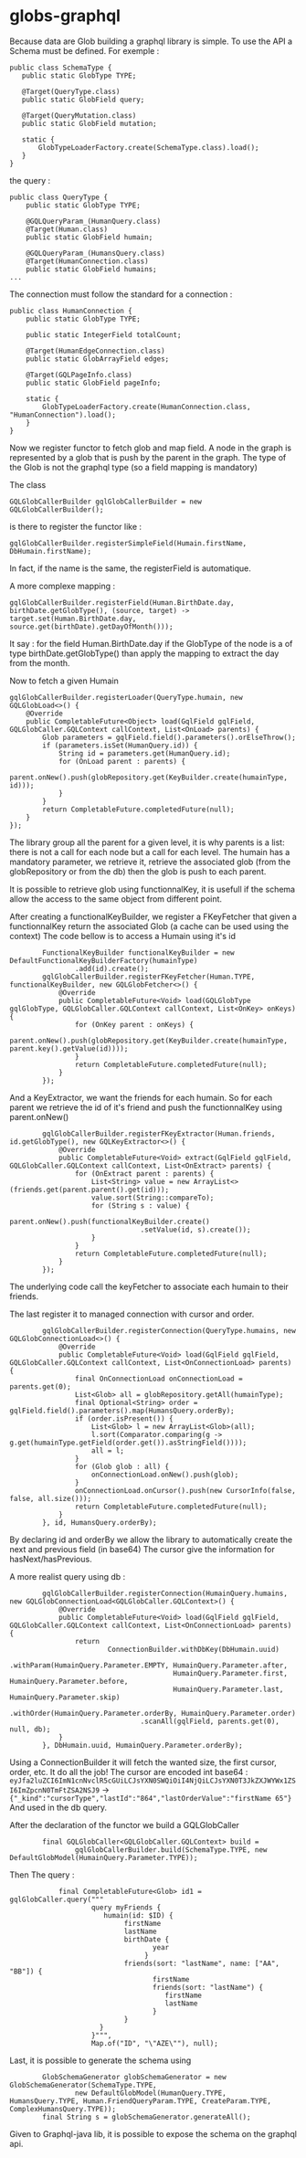 # globs-graphql

Because data are Glob building a graphql library is simple.
To use the API a Schema must be defined.
For exemple :

 ```
 public class SchemaType {
    public static GlobType TYPE;

    @Target(QueryType.class)
    public static GlobField query;

    @Target(QueryMutation.class)
    public static GlobField mutation;

    static {
        GlobTypeLoaderFactory.create(SchemaType.class).load();
    }
 }
```

the query :

```
public class QueryType {
    public static GlobType TYPE;

    @GQLQueryParam_(HumanQuery.class)
    @Target(Human.class)
    public static GlobField humain;

    @GQLQueryParam_(HumansQuery.class)
    @Target(HumanConnection.class)
    public static GlobField humains;
...

```

The connection must follow the standard for a connection :

```
public class HumanConnection {
    public static GlobType TYPE;

    public static IntegerField totalCount;

    @Target(HumanEdgeConnection.class)
    public static GlobArrayField edges;

    @Target(GQLPageInfo.class)
    public static GlobField pageInfo;

    static {
        GlobTypeLoaderFactory.create(HumanConnection.class, "HumanConnection").load();
    }
}
```

Now we register functor to fetch glob and map field.
A node in the graph is represented by a glob that is push by the parent in the graph.
The type of the Glob is not the graphql type (so a field mapping is mandatory)

The class

```
GQLGlobCallerBuilder gqlGlobCallerBuilder = new GQLGlobCallerBuilder();
```

is there to register the functor like :

```
gqlGlobCallerBuilder.registerSimpleField(Humain.firstName, DbHumain.firstName);
```

In fact, if the name is the same, the registerField is automatique.

A more complexe mapping :

```
gqlGlobCallerBuilder.registerField(Human.BirthDate.day, birthDate.getGlobType(), (source, target) -> target.set(Human.BirthDate.day, source.get(birthDate).getDayOfMonth()));
```

It say : for the field Human.BirthDate.day if the GlobType of the node is a of type birthDate.getGlobType()
than apply the mapping to extract the day from the month.

Now to fetch a given Humain

```
gqlGlobCallerBuilder.registerLoader(QueryType.humain, new GQLGlobLoad<>() {
    @Override
    public CompletableFuture<Object> load(GqlField gqlField, GQLGlobCaller.GQLContext callContext, List<OnLoad> parents) {
        Glob parameters = gqlField.field().parameters().orElseThrow();
        if (parameters.isSet(HumanQuery.id)) {
            String id = parameters.get(HumanQuery.id);
            for (OnLoad parent : parents) {
                parent.onNew().push(globRepository.get(KeyBuilder.create(humainType, id)));
            }
        }
        return CompletableFuture.completedFuture(null);
    }
});
```

The library group all the parent for a given level, it is why parents is a list: there is not a call for each node but a
call for each level.
The humain has a mandatory parameter, we retrieve it, retrieve the associated glob (from the globRepository or from the
db)
then the glob is push to each parent.

It is possible to retrieve glob using functionnalKey, it is usefull if the schema allow the access to the same object
from different point.

After creating a functionalKeyBuilder, we register a FKeyFetcher that given a functionnalKey return the associated
Glob (a cache can be used using the context)
The code bellow is to access a Humain using it's id

```
        FunctionalKeyBuilder functionalKeyBuilder = new DefaultFunctionalKeyBuilderFactory(humainType)
                .add(id).create();
        gqlGlobCallerBuilder.registerFKeyFetcher(Human.TYPE, functionalKeyBuilder, new GQLGlobFetcher<>() {
            @Override
            public CompletableFuture<Void> load(GQLGlobType gqlGlobType, GQLGlobCaller.GQLContext callContext, List<OnKey> onKeys) {
                for (OnKey parent : onKeys) {
                    parent.onNew().push(globRepository.get(KeyBuilder.create(humainType, parent.key().getValue(id))));
                }
                return CompletableFuture.completedFuture(null);
            }
        });
```

And a KeyExtractor, we want the friends for each humain.
So for each parent we retrieve the id of it's friend and push the functionnalKey using parent.onNew()

```
        gqlGlobCallerBuilder.registerFKeyExtractor(Human.friends, id.getGlobType(), new GQLKeyExtractor<>() {
            @Override
            public CompletableFuture<Void> extract(GqlField gqlField, GQLGlobCaller.GQLContext callContext, List<OnExtract> parents) {
                for (OnExtract parent : parents) {
                    List<String> value = new ArrayList<>(friends.get(parent.parent().get(id)));
                    value.sort(String::compareTo);
                    for (String s : value) {
                        parent.onNew().push(functionalKeyBuilder.create()
                                .setValue(id, s).create());
                    }
                }
                return CompletableFuture.completedFuture(null);
            }
        });
```

The underlying code call the keyFetcher to associate each humain to their friends.

The last register it to managed connection with cursor and order.

```
        gqlGlobCallerBuilder.registerConnection(QueryType.humains, new GQLGlobConnectionLoad<>() {
            @Override
            public CompletableFuture<Void> load(GqlField gqlField, GQLGlobCaller.GQLContext callContext, List<OnConnectionLoad> parents) {
                final OnConnectionLoad onConnectionLoad = parents.get(0);
                List<Glob> all = globRepository.getAll(humainType);
                final Optional<String> order = gqlField.field().parameters().map(HumansQuery.orderBy);
                if (order.isPresent()) {
                    List<Glob> l = new ArrayList<Glob>(all);
                    l.sort(Comparator.comparing(g -> g.get(humainType.getField(order.get()).asStringField())));
                    all = l;
                }
                for (Glob glob : all) {
                    onConnectionLoad.onNew().push(glob);
                }
                onConnectionLoad.onCursor().push(new CursorInfo(false, false, all.size()));
                return CompletableFuture.completedFuture(null);
            }
        }, id, HumansQuery.orderBy);

```

By declaring id and orderBy we allow the library to automatically create the next and previous field (in base64)
The cursor give the information for hasNext/hasPrevious.

A more realist query using db :

```
        gqlGlobCallerBuilder.registerConnection(HumainQuery.humains, new GQLGlobConnectionLoad<GQLGlobCaller.GQLContext>() {
            @Override
            public CompletableFuture<Void> load(GqlField gqlField, GQLGlobCaller.GQLContext callContext, List<OnConnectionLoad> parents) {
                return
                        ConnectionBuilder.withDbKey(DbHumain.uuid)
                                .withParam(HumainQuery.Parameter.EMPTY, HumainQuery.Parameter.after,
                                        HumainQuery.Parameter.first, HumainQuery.Parameter.before,
                                        HumainQuery.Parameter.last, HumainQuery.Parameter.skip)
                                .withOrder(HumainQuery.Parameter.orderBy, HumainQuery.Parameter.order)
                                .scanAll(gqlField, parents.get(0), null, db);
            }
        }, DbHumain.uuid, HumainQuery.Parameter.orderBy);
```

Using a ConnectionBuilder it will fetch the wanted size, the first cursor, order, etc.
It do all the job!
The cursor are encoded int base64 :
```eyJfa2luZCI6ImN1cnNvclR5cGUiLCJsYXN0SWQiOiI4NjQiLCJsYXN0T3JkZXJWYWx1ZSI6ImZpcnN0TmFtZSA2NSJ9``` ->
```{"_kind":"cursorType","lastId":"864","lastOrderValue":"firstName 65"}```
And used in the db query.

After the declaration of the functor we build a GQLGlobCaller

```
        final GQLGlobCaller<GQLGlobCaller.GQLContext> build =
                gqlGlobCallerBuilder.build(SchemaType.TYPE, new DefaultGlobModel(HumainQuery.Parameter.TYPE));
```

Then The query :

```
            final CompletableFuture<Glob> id1 = gqlGlobCaller.query("""
                    query myFriends {
                       humain(id: $ID) {
                            firstName     
                            lastName     
                            birthDate {  
                                   year     
                                 }     
                            friends(sort: "lastName", name: ["AA", "BB"]) {
                                   firstName        
                                   friends(sort: "lastName") {
                                      firstName           
                                      lastName        
                                   }     
                            }   
                      }
                    }""",
                    Map.of("ID", "\"AZE\""), null);
```

Last, it is possible to generate the schema using

```
        GlobSchemaGenerator globSchemaGenerator = new GlobSchemaGenerator(SchemaType.TYPE,
                new DefaultGlobModel(HumanQuery.TYPE, HumansQuery.TYPE, Human.FriendQueryParam.TYPE, CreateParam.TYPE, ComplexHumansQuery.TYPE));
        final String s = globSchemaGenerator.generateAll();
```

Given to Graphql-java lib, it is possible to expose the schema on the graphql api.
